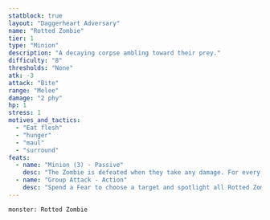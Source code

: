 ```yaml
---
statblock: true
layout: "Daggerheart Adversary"
name: "Rotted Zombie"
tier: 1
type: "Minion"
description: "A decaying corpse ambling toward their prey."
difficulty: "8"
thresholds: "None"
atk: -3
attack: "Bite"
range: "Melee"
damage: "2 phy"
hp: 1
stress: 1
motives_and_tactics:
  - "Eat flesh"
  - "hunger"
  - "maul"
  - "surround"
feats:
  - name: "Minion (3) - Passive"
    desc: "The Zombie is defeated when they take any damage. For every 3 damage a PC deals to the Zombie, defeat an additional Minion within range the attack would succeed against."
  - name: "Group Attack - Action"
    desc: "Spend a Fear to choose a target and spotlight all Rotted Zombies within Close range of them. Those Minions move into Melee range of the target and make one shared attack roll. On a success, they deal 2 physical damage each. Combine this damage."
---
```


```statblock
monster: Rotted Zombie
```